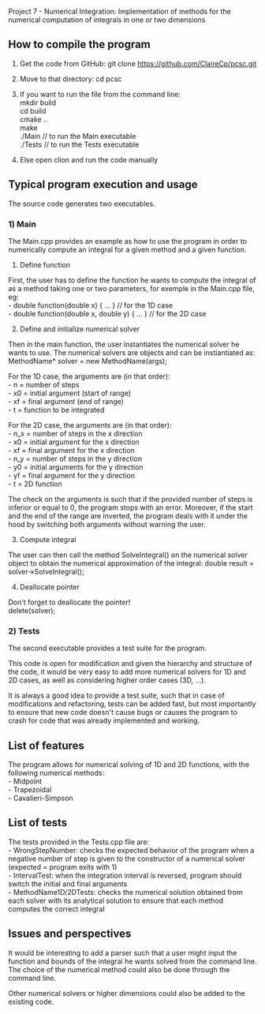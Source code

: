 Project 7 - Numerical Integration: Implementation of methods for the numerical computation of integrals in one or two dimensions

## How to compile the program ##

1) Get the code from GitHub: git clone https://github.com/ClaireCp/pcsc.git

2) Move to that directory: cd pcsc

3) If you want to run the file from the command line: 
<br />	mkdir build
<br />	cd build
<br />	cmake ..
<br /> 	make
<br />	./Main   // to run the Main executable
<br />	./Tests  // to run the Tests executable

4) Else open clion and run the code manually


## Typical program execution and usage ##
The source code generates two executables.

### 1) Main ###
The Main.cpp provides an example as how to use the program in order to numerically compute an integral for a given method and a given function.

1) Define function

First, the user has to define the function he wants to compute the integral of as a method taking one or two parameters, for exemple in the Main.cpp file, eg:
<br />	- double function(double x) { ... } // for the 1D case
<br />	- double function(double x, double y) { ... } // for the 2D case

2) Define and initialize numerical solver

Then in the main function, the user instantiates the numerical solver he wants to use. The numerical solvers are objects and can be instiantiated as:
<br />    MethodName* solver = new MethodName(args);

For the 1D case, the arguments are (in that order):
<br />	- n = number of steps
<br />	- x0 = initial argument (start of range)
<br />	- xf = final argument (end of range)
<br />	- t = function to be integrated

For the 2D case, the arguments are (in that order):
<br />	- n_x = number of steps in the x direction
<br />	- x0 = initial argument for the x direction
<br />	- xf = final argument for the x direction
<br />	- n_y = number of steps in the y direction
<br />	- y0 = initial arguments for the y direction
<br />	- yf = final argument for the y direction
<br />	- t = 2D function

The check on the arguments is such that if the provided number of steps is inferior or equal to 0, the program stops with an error. Moreover, if the start and the end of the range are inverted, the  program deals with it under the hood by switching both arguments without warning the user.

3) Compute integral

The user can then call the method SolveIntegral() on the numerical solver object to obtain the numerical approximation of the integral:
	double result = solver->SolveIntegral();

4) Deallocate pointer

Don't forget to deallocate the pointer!
<br />	delete(solver);

### 2) Tests ###
The second executable provides a test suite for the program.

This code is open for modification and given the hierarchy and structure of the code, it would be very easy to add more numerical solvers for 1D and 2D cases, as well as considering higher order cases (3D, ...). 

It is always a good idea to provide a test suite, such that in case of modifications and refactoring, tests can be added fast, but most importantly to ensure that new code doesn't cause bugs or causes the program to crash for code that was already implemented and working.


## List of features ##
The program allows for numerical solving of 1D and 2D functions, with the following numerical methods:
<br />	- Midpoint
<br />	- Trapezoidal
<br />	- Cavalieri-Simpson

## List of tests ##
The tests provided in the Tests.cpp file are:
<br />	- WrongStepNumber: checks the expected behavior of the program when a negative number of step is given to the constructor of a numerical solver (expected = program exits with 1)
<br />	- IntervalTest: when the integration interval is reversed, program should switch the initial and final arguments
<br />	- MethodName1D/2DTests: checks the numerical solution obtained from each solver with its analytical solution to ensure that each method computes the correct integral

## Issues and perspectives ##
It would be interesting to add a parser such that a user might input the function and bounds of the integral he wants solved from the command line. The choice of the numerical method could also be done through the command line.

Other numerical solvers or higher dimensions could also be added to the existing code.





